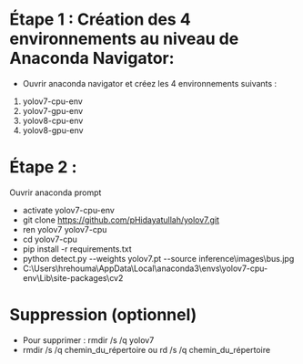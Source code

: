 # Étape 1 : Création des 4 environnements au niveau de Anaconda Navigator:
- Ouvrir anaconda navigator et créez les 4 environnements suivants :
1. yolov7-cpu-env
2. yolov7-gpu-env
3. yolov8-cpu-env
4. yolov8-gpu-env

# Étape 2 : 
Ouvrir anaconda prompt
- activate yolov7-cpu-env
- git clone https://github.com/pHidayatullah/yolov7.git
- ren yolov7 yolov7-cpu
- cd yolov7-cpu
- pip install -r requirements.txt
- python detect.py --weights yolov7.pt --source inference\images\bus.jpg
- C:\Users\hrehouma\AppData\Local\anaconda3\envs\yolov7-cpu-env\Lib\site-packages\cv2





# Suppression (optionnel)
- Pour supprimer : rmdir /s /q yolov7
- rmdir /s /q chemin_du_répertoire ou rd /s /q chemin_du_répertoire



